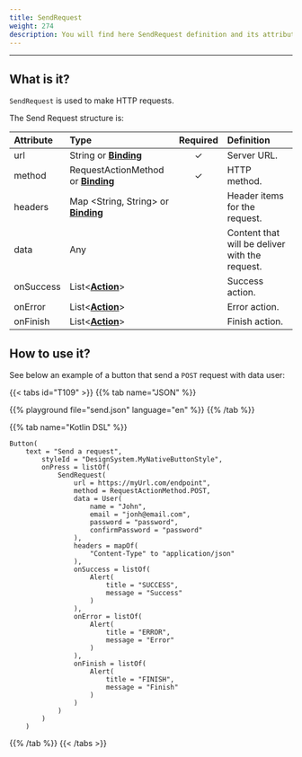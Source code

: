 ```yaml
---
title: SendRequest
weight: 274
description: You will find here SendRequest definition and its attributes details
---
```


---

## **What is it?**

`SendRequest` is used to make HTTP requests.  


The Send Request structure is: 

| Attribute | Type | Required | Definition |
| :--- | :--- | :---: | :--- |
| url | String or [**Binding**](/api/context#bindings) | ✓ | Server URL. |
| method | RequestActionMethod or [**Binding**](/api/context#bindings) | ✓ | HTTP method. |
| headers | Map &lt;String, String&gt; or [**Binding**](/api/context#bindings) |   | Header items for the request. |
| data | Any |   | Content that will be deliver with the request. |
| onSuccess | List&lt;[**Action**](/api/actions)&gt; |   | Success action. |
| onError | List&lt;[**Action**](/api/actions)&gt; |   | Error action. |
| onFinish | List&lt;[**Action**](/api/actions)&gt; |   | Finish action. |

## How to use it?

See below an example of a button that send a `POST` request with data user:

{{< tabs id="T109" >}}
{{% tab name="JSON" %}}
<!-- json-playground:send.json
{
  "_beagleComponent_": "beagle:container",
  "children": [
    {
      "_beagleComponent_": "beagle:button",
      "text": "Send Request Example",
      "onPress": [
        {
            "beagleAction":"beagle:sendRequest",
            "url":"https://myUrl.com/endpoint",
            "method":"POST",
            "headers":{
               "Content-Type":"application/json"
            },
            "data":{
               "email":"john@email.com",
               "password":"password",
               "confirmPassword":"password",
               "name":"John"
            },
            "onSuccess":[
              {
                 "beagleAction":"beagle:alert",
                 "title":"SUCCESS",
                 "message":"Success"
              }
            ],
            "onError":[
               {
                  "beagleAction":"beagle:alert",
                  "title":"ERROR",
                  "message":"Error"
               }
            ],
            "onFinish":[
               {
                  "beagleAction":"beagle:alert",
                  "title": "FINISH",
                  "message":"Finish"
               }
            ]
         }
      ]
    }
  ]
}
-->
{{% playground file="send.json" language="en" %}}
{{% /tab %}}

{{% tab name="Kotlin DSL" %}}
```
Button(
    text = "Send a request",
        styleId = "DesignSystem.MyNativeButtonStyle",
        onPress = listOf(
            SendRequest(
                url = https://myUrl.com/endpoint",
                method = RequestActionMethod.POST,
                data = User(
                    name = "John",
                    email = "jonh@email.com",
                    password = "password",
                    confirmPassword = "password"
                ),
                headers = mapOf(
                    "Content-Type" to "application/json"
                ),
                onSuccess = listOf(
                    Alert(
                        title = "SUCCESS",
                        message = "Success"
                    )
                ),
                onError = listOf(
                    Alert(
                        title = "ERROR",
                        message = "Error"
                    )
                ),
                onFinish = listOf(
                    Alert(
                        title = "FINISH",
                        message = "Finish"
                    )
                )
            )
        )
    )
```
{{% /tab %}}
{{< /tabs >}}
